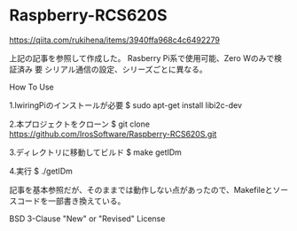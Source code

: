 # Raspberry-RCS620S
https://qiita.com/rukihena/items/3940ffa968c4c6492279

上記の記事を参照して作成した。
Rasberry Pi系で使用可能、Zero Wのみで検証済み
要 シリアル通信の設定、シリーズごとに異なる。

How To Use

1.lwiringPiのインストールが必要
$ sudo apt-get install libi2c-dev

2.本プロジェクトをクローン
$ git clone https://github.com/IrosSoftware/Raspberry-RCS620S.git

3.ディレクトリに移動してビルド
$ make getIDm

4.実行
$ ./getIDm

記事を基本参照だが、そのままでは動作しない点があったので、Makefileとソースコードを一部書き換えている。

BSD 3-Clause "New" or "Revised" License

